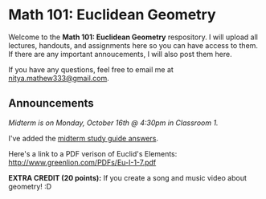 Math 101: Euclidean Geometry
=============================

Welcome to the **Math 101: Euclidean Geometry** respository. 
I will upload all lectures, handouts, and assignments here so you can have access to them. 
If there are any important annoucements, I will also post them here. 

If you have any questions, feel free to email me at nitya.mathew333@gmail.com.

Announcements
-----------------
*Midterm is on Monday, October 16th @ 4:30pm in Classroom 1.*  

I've added the [midterm study guide answers](https://github.com/nityamathew/Math101/blob/master/Handouts/Midterm%20Study%20Guide%20Answers.pdf). 

Here's a link to a PDF verison of Euclid's Elements: http://www.greenlion.com/PDFs/Eu-I-1-7.pdf

**EXTRA CREDIT (20 points):** If you create a song and music video about geometry! :D

